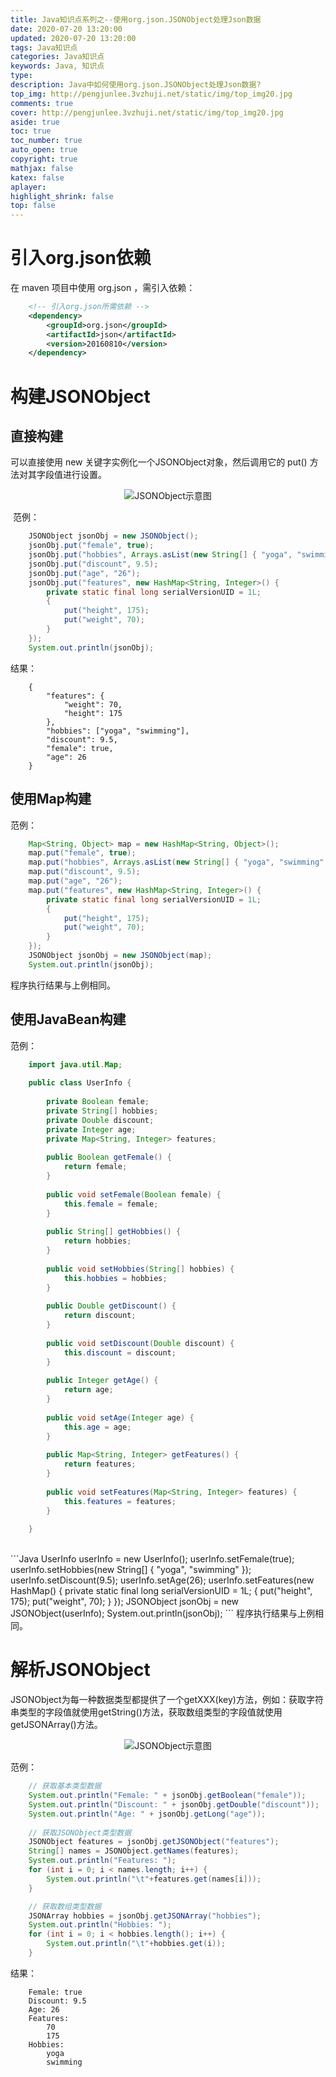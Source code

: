 ```yaml
---
title: Java知识点系列之--使用org.json.JSONObject处理Json数据
date: 2020-07-20 13:20:00
updated: 2020-07-20 13:20:00
tags: Java知识点
categories: Java知识点
keywords: Java, 知识点
type: 
description: Java中如何使用org.json.JSONObject处理Json数据?
top_img: http://pengjunlee.3vzhuji.net/static/img/top_img20.jpg
comments: true
cover: http://pengjunlee.3vzhuji.net/static/img/top_img20.jpg
aside: true
toc: true
toc_number: true
auto_open: true
copyright: true
mathjax: false
katex: false
aplayer:
highlight_shrink: false
top: false
---
```

# 引入org.json依赖
在 maven 项目中使用 org.json ，需引入依赖：
```Xml
	<!-- 引入org.json所需依赖 -->
	<dependency>
		<groupId>org.json</groupId>
		<artifactId>json</artifactId>
		<version>20160810</version>
	</dependency>
```

# 构建JSONObject
## 直接构建
可以直接使用 new 关键字实例化一个JSONObject对象，然后调用它的 put() 方法对其字段值进行设置。

<div align=center>

![JSONObject示意图](http://pengjunlee.3vzhuji.net/static/javacore/30.png "JSONObject示意图")
<div align=left>

 范例：
```Java
	JSONObject jsonObj = new JSONObject();
	jsonObj.put("female", true);
	jsonObj.put("hobbies", Arrays.asList(new String[] { "yoga", "swimming" }));
	jsonObj.put("discount", 9.5);
	jsonObj.put("age", "26");
	jsonObj.put("features", new HashMap<String, Integer>() {
		private static final long serialVersionUID = 1L;
		{
			put("height", 175);
			put("weight", 70);
		}
	});
	System.out.println(jsonObj);
```
结果：
```
	{
		"features": {
			"weight": 70,
			"height": 175
		},
		"hobbies": ["yoga", "swimming"],
		"discount": 9.5,
		"female": true,
		"age": 26
	}
```

## 使用Map构建
范例：
```Java
	Map<String, Object> map = new HashMap<String, Object>();
	map.put("female", true);
	map.put("hobbies", Arrays.asList(new String[] { "yoga", "swimming" }));
	map.put("discount", 9.5);
	map.put("age", "26");
	map.put("features", new HashMap<String, Integer>() {
		private static final long serialVersionUID = 1L;
		{
			put("height", 175);
			put("weight", 70);
		}
	});
	JSONObject jsonObj = new JSONObject(map);
	System.out.println(jsonObj);
```
程序执行结果与上例相同。

## 使用JavaBean构建
范例：
```Java
	import java.util.Map;
	 
	public class UserInfo {
	 
		private Boolean female;
		private String[] hobbies;
		private Double discount;
		private Integer age;
		private Map<String, Integer> features;
	 
		public Boolean getFemale() {
			return female;
		}
	 
		public void setFemale(Boolean female) {
			this.female = female;
		}
	 
		public String[] getHobbies() {
			return hobbies;
		}
	 
		public void setHobbies(String[] hobbies) {
			this.hobbies = hobbies;
		}
	 
		public Double getDiscount() {
			return discount;
		}
	 
		public void setDiscount(Double discount) {
			this.discount = discount;
		}
	 
		public Integer getAge() {
			return age;
		}
	 
		public void setAge(Integer age) {
			this.age = age;
		}
	 
		public Map<String, Integer> getFeatures() {
			return features;
		}
	 
		public void setFeatures(Map<String, Integer> features) {
			this.features = features;
		}
	 
	}
```
<br/>
```Java
	UserInfo userInfo = new UserInfo();
	userInfo.setFemale(true);
	userInfo.setHobbies(new String[] { "yoga", "swimming" });
	userInfo.setDiscount(9.5);
	userInfo.setAge(26);
	userInfo.setFeatures(new HashMap<String, Integer>() {
		private static final long serialVersionUID = 1L;
		{
			put("height", 175);
			put("weight", 70);
		}
	});
	JSONObject jsonObj = new JSONObject(userInfo);
	System.out.println(jsonObj);
```
程序执行结果与上例相同。

# 解析JSONObject
JSONObject为每一种数据类型都提供了一个getXXX(key)方法，例如：获取字符串类型的字段值就使用getString()方法，获取数组类型的字段值就使用getJSONArray()方法。

<div align=center>

![JSONObject示意图](http://pengjunlee.3vzhuji.net/static/javacore/31.png "JSONObject示意图")
<div align=left>

范例：
```Java
	// 获取基本类型数据
	System.out.println("Female: " + jsonObj.getBoolean("female"));
	System.out.println("Discount: " + jsonObj.getDouble("discount"));
	System.out.println("Age: " + jsonObj.getLong("age"));
	
	// 获取JSONObject类型数据
	JSONObject features = jsonObj.getJSONObject("features");
	String[] names = JSONObject.getNames(features);
	System.out.println("Features: ");
	for (int i = 0; i < names.length; i++) {
		System.out.println("\t"+features.get(names[i]));
	}

	// 获取数组类型数据
	JSONArray hobbies = jsonObj.getJSONArray("hobbies");
	System.out.println("Hobbies: ");
	for (int i = 0; i < hobbies.length(); i++) {
		System.out.println("\t"+hobbies.get(i));
	}
```
结果：
```
	Female: true
	Discount: 9.5
	Age: 26
	Features: 
		70
		175
	Hobbies: 
		yoga
		swimming
```